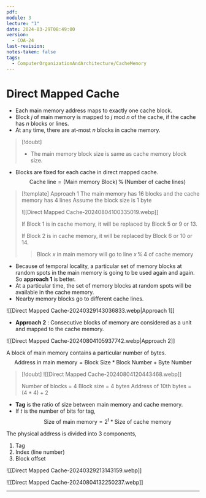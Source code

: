 ```yaml
---
pdf: 
module: 3
lecture: "1"
date: 2024-03-29T08:49:00
version:
  - COA-24
last-revision: 
notes-taken: false
tags:
  - ComputerOrganizationAndArchitecture/CacheMemory
---
```

# Direct Mapped Cache

- Each main memory address maps to exactly one cache block.
- Block $j$ of main memory is mapped to $j \text{ mod } n$ of the cache, if the cache has $n$ blocks or lines.
- At any time, there are at-most $n$ blocks in cache memory.

> [!doubt] 
> - The main memory block size is same as cache memory block size.

- Blocks are fixed for each cache in direct mapped cache.
$$
\text{Cache line} = \text{(Main memory Block)} \,\%\, \text{(Number of cache lines)}
$$

> [!template] Approach 1
> The main memory has 16 blocks and the cache memory has 4 lines
> Assume the block size is 1 byte
> 
> ![[Direct Mapped Cache-20240804100335019.webp]]
> 
> If Block 1 is in cache memory, it will be replaced by Block 5 or 9 or 13. 
> 
> If Block 2 is in cache memory, it will be replaced by Block 6 or 10 or 14.
> 
>> Block $x$ in main memory will go to line $x\, \% \,4$ of cache memory

- Because of temporal locality, a particular set of memory blocks at random spots in the main memory is going to be used again and again. So **approach 1** is better.
- At a particular time, the set of memory blocks at random spots will be available in the cache memory.
- Nearby memory blocks go to different cache lines.

![[Direct Mapped Cache-20240329143036833.webp|Approach 1]]

- **Approach 2** : Consecutive blocks of memory are considered as a unit and mapped to the cache memory.

![[Direct Mapped Cache-20240804105937742.webp|Approach 2]]

A block of main memory contains a particular number of bytes.
$$
\text{Address in main memory} = \text{Block Size} \ast \text{Block Number} + \text{Byte Number} 
$$

> [!doubt] 
> ![[Direct Mapped Cache-20240804120443468.webp]]
> 
> Number of blocks = 4
> Block size = 4 bytes
> Address of 10th bytes = $(4 * 4) + 2$

- **Tag** is the ratio of size between main memory and cache memory.
- If $t$ is the number of bits for tag, 
$$
\text{Size of main memory} = 2^{\text{t}} \ast \text{Size of cache memory}
$$

The physical address is divided into 3 components,
1. Tag
2. Index (line number)
3. Block offset

![[Direct Mapped Cache-20240329213143159.webp]]

![[Direct Mapped Cache-20240804132250237.webp]]


---